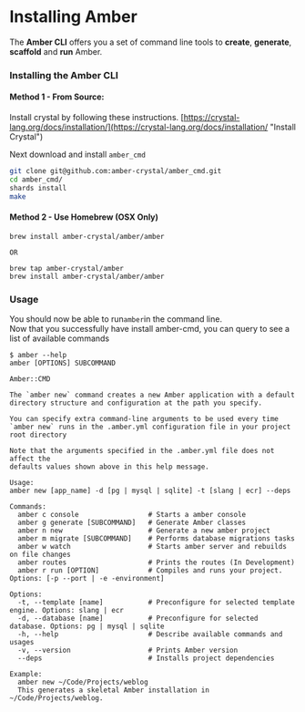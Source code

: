# Installing Amber

The **Amber CLI** offers you a set of command line tools to **create**, **generate**, **scaffold** and **run** Amber.

### Installing the Amber CLI

#### Method 1 - From Source:

Install crystal by following these instructions. [https://crystal-lang.org/docs/installation/](https://crystal-lang.org/docs/installation/ "Install Crystal")

Next download and install `amber_cmd`

```bash
git clone git@github.com:amber-crystal/amber_cmd.git
cd amber_cmd/
shards install
make
```

#### Method 2 - Use Homebrew \(OSX Only\)

```
brew install amber-crystal/amber/amber

OR

brew tap amber-crystal/amber
brew install amber-crystal/amber/amber
```

### Usage

You should now be able to run`amber`in the command line.  
Now that you successfully have install amber-cmd, you can query to see a list of available commands

    $ amber --help
    amber [OPTIONS] SUBCOMMAND

    Amber::CMD

    The `amber new` command creates a new Amber application with a default
    directory structure and configuration at the path you specify.

    You can specify extra command-line arguments to be used every time
    `amber new` runs in the .amber.yml configuration file in your project 
    root directory

    Note that the arguments specified in the .amber.yml file does not affect the
    defaults values shown above in this help message.

    Usage:
    amber new [app_name] -d [pg | mysql | sqlite] -t [slang | ecr] --deps 

    Commands:
      amber c console                 # Starts a amber console   
      amber g generate [SUBCOMMAND]   # Generate Amber classes
      amber n new                     # Generate a new amber project
      amber m migrate [SUBCOMMAND]    # Performs database migrations tasks
      amber w watch                   # Starts amber server and rebuilds on file changes
      amber routes                    # Prints the routes (In Development)
      amber r run [OPTION]            # Compiles and runs your project. Options: [-p --port | -e -environment]

    Options:
      -t, --template [name]           # Preconfigure for selected template engine. Options: slang | ecr 
      -d, --database [name]           # Preconfigure for selected database. Options: pg | mysql | sqlite
      -h, --help                      # Describe available commands and usages
      -v, --version                   # Prints Amber version
      --deps                          # Installs project dependencies

    Example:
      amber new ~/Code/Projects/weblog
      This generates a skeletal Amber installation in ~/Code/Projects/weblog.

```

```



